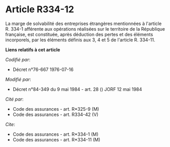 # Article R334-12

La marge de solvabilité des entreprises étrangères mentionnées à l'article R. 334-1 afférente aux opérations réalisées sur le
territoire de la République française, est constituée, après déduction des pertes et des éléments incorporels, par les
éléments définis aux 3, 4 et 5 de l'article R. 334-11.

**Liens relatifs à cet article**

_Codifié par_:

  - Décret n°76-667 1976-07-16

_Modifié par_:

  - Décret n°84-349 du 9 mai 1984 - art. 28 () JORF 12 mai 1984

_Cité par_:

  - Code des assurances - art. R*325-9 (M)
  - Code des assurances - art. R334-42 (V)

_Cite_:

  - Code des assurances - art. R*334-1 (M)
  - Code des assurances - art. R*334-11 (M)
